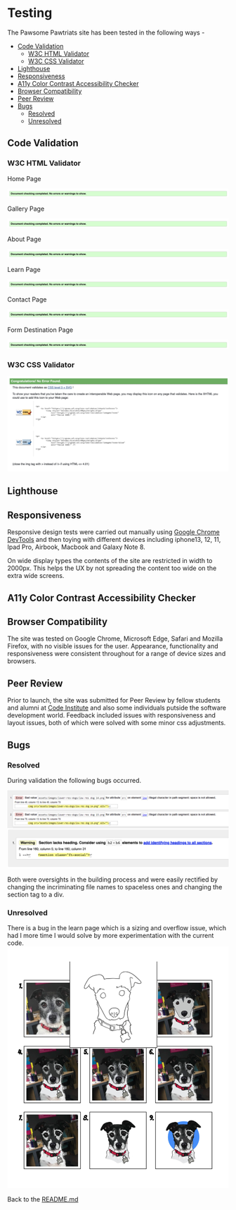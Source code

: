 # Testing 

The Pawsome Pawtriats site has been tested in the following ways -

- [Code Validation](#code-validation)
    - [W3C HTML Validator](#w3c-html-validator) 
    - [W3C CSS Validator](#w3c-css-validator)
- [Lighthouse](#lighthouse)
- [Responsiveness](#responsiveness)
- [A11y Color Contrast Accessibility Checker](#a11y-color-contrast-accessibility-checker)
- [Browser Compatibility](#browser-compatibility)
- [Peer Review](#peer-review)
- [Bugs](#bugs)
    - [Resolved](#resolved)
    - [Unresolved](#unresolved)


## Code Validation 

### W3C HTML Validator

Home Page

![W3C Validator test result](assets/readme-images/W3C/no-errors-small.png)

Gallery Page

![W3C Validator test result](assets/readme-images/W3C/no-errors-small.png)

About Page

![W3C Validator test result](assets/readme-images/W3C/no-errors-small.png)

Learn Page

![W3C Validator test result](assets/readme-images/W3C/no-errors-small.png)

Contact Page

![W3C Validator test result](assets/readme-images/W3C/no-errors-small.png)

Form Destination Page

![W3C Validator test result](assets/readme-images/W3C/no-errors-small.png)


### W3C CSS Validator 

![W3C CSS Validator test result](assets/readme-images/W3C-css/W3C-css-congrats.png)

## Lighthouse 



## Responsiveness 

Responsive design tests were carried out manually using [Google Chrome DevTools](https://developer.chrome.com/docs/devtools/) and then toying with different devices including iphone13, 12, 11, Ipad Pro, Airbook, Macbook and Galaxy Note 8.

On wide display types the contents of the site are restricted in width to 2000px. This helps the UX by not spreading the content too wide on the extra wide screens.

## A11y Color Contrast Accessibility Checker

## Browser Compatibility

The site was tested on Google Chrome, Microsoft Edge, Safari and Mozilla Firefox, with no visible issues for the user. Appearance, functionality and responsiveness were consistent throughout for a range of device sizes and browsers.

## Peer Review

Prior to launch, the site was submitted for Peer Review by fellow students and alumni at [Code Institute](https://codeinstitute.net/) and also some individuals putside the software development world. Feedback included issues with responsiveness and layout issues, both of which were solved with some minor css adjustments. 

## Bugs

### Resolved

During validation the following bugs occurred.

![W3C Resolved Bug](assets/readme-images/W3C/errors.png)
![W3C Resolved Bug](assets/readme-images/W3C/learn-warning.png)

Both were oversights in the building process and were easily rectified by changing the incriminating file names to spaceless ones and changing the section tag to a div. 

### Unresolved

There is a bug in the learn page which is a sizing and overflow issue, which had I more time I would solve by more experimentation with the current code. 
![Unresolved Bug](assets/readme-images/known-bug.png)




Back to the [README.md](./README.md#testing)